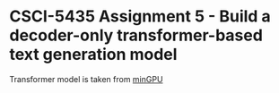 # CSCI-5435 Assignment 5 - Build a decoder-only transformer-based text generation model

Transformer model is taken from [minGPU](https://github.com/karpathy/minGPT)
